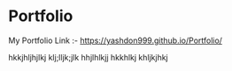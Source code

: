 # Portfolio
My Portfolio Link :-
https://yashdon999.github.io/Portfolio/


hkkjhljhjlkj
klj;lljk;jlk
hhjlhlkjj
hkkhlkj
khljkjhkj
